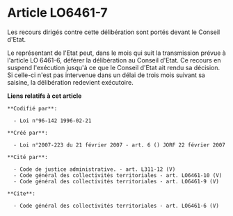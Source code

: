 # Article LO6461-7

Les recours dirigés contre cette délibération sont portés devant le Conseil d'Etat. 

Le représentant de l'Etat peut, dans le mois qui suit la transmission prévue à l'article LO 6461-6, déférer la délibération
au Conseil d'Etat. Ce recours en suspend l'exécution jusqu'à ce que le Conseil d'Etat ait rendu sa décision. Si celle-ci
n'est pas intervenue dans un délai de trois mois suivant sa saisine, la délibération redevient exécutoire.

**Liens relatifs à cet article**

	**Codifié par**:

	  - Loi n°96-142 1996-02-21

	**Créé par**:

	  - Loi n°2007-223 du 21 février 2007 - art. 6 () JORF 22 février 2007

	**Cité par**:

	  - Code de justice administrative. - art. L311-12 (V)
	  - Code général des collectivités territoriales - art. LO6461-10 (V)
	  - Code général des collectivités territoriales - art. LO6461-9 (V)

	**Cite**:

	  - Code général des collectivités territoriales - art. LO6461-6 (V)

